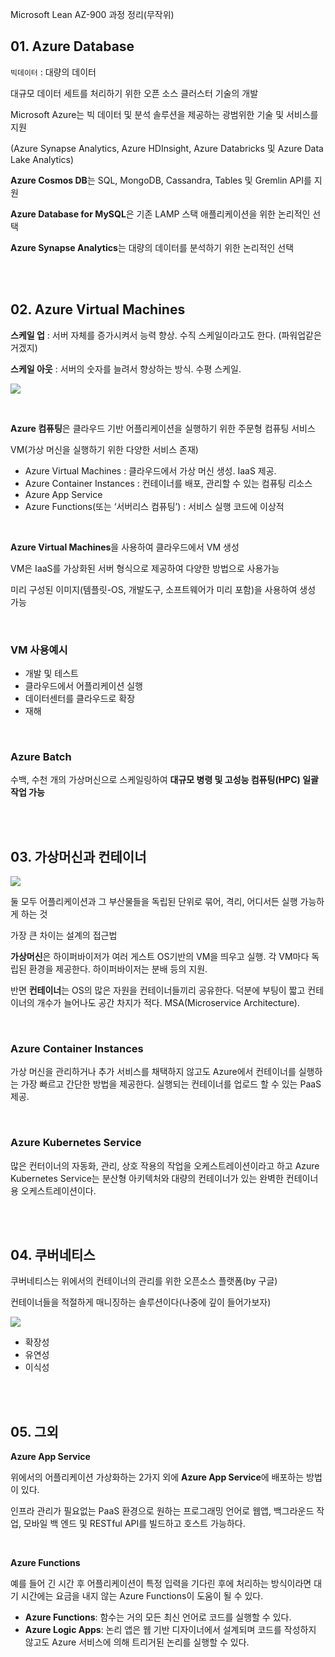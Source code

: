 Microsoft Lean AZ-900 과정 정리(무작위)

## 01. Azure Database

`빅데이터` : 대량의 데이터

대규모 데이터 세트를 처리하기 위한 오픈 소스 클러스터 기술의 개발

Microsoft Azure는 빅 데이터 및 분석 솔루션을 제공하는 광범위한 기술 및 서비스를 지원

(Azure Synapse Analytics, Azure HDInsight, Azure Databricks 및 Azure Data Lake Analytics)

**Azure Cosmos DB**는 SQL, MongoDB, Cassandra, Tables 및 Gremlin API를 지원

**Azure Database for MySQL**은 기존 LAMP 스택 애플리케이션을 위한 논리적인 선택

**Azure Synapse Analytics**는 대량의 데이터를 분석하기 위한 논리적인 선택

<br/>
<br/>

## 02. Azure Virtual Machines

**스케일 업** : 서버 자체를 증가시켜서 능력 향상. 수직 스케일이라고도 한다. (파워업같은거겠지)

**스케일 아웃** : 서버의 숫자를 늘려서 향상하는 방식. 수평 스케일. 

![](https://images.velog.io/images/gnobaaaar/post/ec372272-43c3-436d-98c6-a5489b6aa23e/%EC%8A%A4%EC%BC%80%EC%9D%BC.JPG)

<br/>

**Azure 컴퓨팅**은 클라우드 기반 어플리케이션을 실행하기 위한 주문형 컴퓨팅 서비스

VM(가상 머신을 실행하기 위한 다양한 서비스 존재)

- Azure Virtual Machines : 클라우드에서 가상 머신 생성. IaaS 제공.
- Azure Container Instances : 컨테이너를 배포, 관리할 수 있는 컴퓨팅 리소스
- Azure App Service
- Azure Functions(또는 ‘서버리스 컴퓨팅’) : 서비스 실행 코드에 이상적
<br/>

**Azure Virtual Machines**을 사용하여 클라우드에서 VM 생성

VM은 IaaS를 가상화된 서버 형식으로 제공하여 다양한 방법으로 사용가능

미리 구성된 이미지(템플릿-OS, 개발도구, 소프트웨어가 미리 포함)을 사용하여 생성 가능

<br/>

### VM 사용예시

- 개발 및 테스트
- 클라우드에서 어플리케이션 실행
- 데이터센터를 클라우드로 확장
- 재해

<br/>

### Azure Batch

수백, 수천 개의 가상머신으로 스케일링하여 **대규모 병령 및 고성능 컴퓨팅(HPC) 일괄 작업 가능**

<br/>
<br/>

## 03. 가상머신과 컨테이너

![](https://images.velog.io/images/gnobaaaar/post/15b23f96-09ed-4e57-a59d-d613969e9917/containers-vs-virtual-machines.jpg)

둘 모두 어플리케이션과 그 부산물들을 독립된 단위로 묶어, 격리, 어디서든 실행 가능하게 하는 것

가장 큰 차이는 설계의 접근법

**가상머신**은 하이퍼바이저가 여러 게스트 OS기반의 VM을 띄우고 실행. 각 VM마다 독립된 환경을 제공한다. 하이퍼바이저는 분배 등의 지원.

반면 **컨테이너**는 OS의 많은 자원을 컨테이너들끼리 공유한다. 덕분에 부팅이 짧고 컨테이너의 개수가 늘어나도 공간 차지가 적다. MSA(Microservice Architecture). 

<br/>

### Azure Container Instances

가상 머신을 관리하거나 추가 서비스를 채택하지 않고도 Azure에서 컨테이너를 실행하는 가장 빠르고 간단한 방법을 제공한다. 실행되는 컨테이너를 업로드 할 수 있는 PaaS 제공.

<br/>

### Azure Kubernetes Service

많은 컨터이너의 자동화, 관리, 상호 작용의 작업을 오케스트레이션이라고 하고 Azure Kubernetes Service는 분산형 아키텍처와 대량의 컨테이너가 있는 완벽한 컨테이너 용 오케스트레이션이다.

<br/>
<br/>

## 04. 쿠버네티스

쿠버네티스는 위에서의 컨테이너의 관리를 위한 오픈소스 플랫폼(by 구글)

컨테이너들을 적절하게 매니징하는 솔루션이다(나중에 깊이 들어가보자)

![](https://images.velog.io/images/gnobaaaar/post/ceb2bcd3-c281-4cdd-8c0a-e647e92d5e9c/%EC%BF%A0%EB%B2%84%EB%84%A4%ED%8B%B0%EC%8A%A4.jpg)
- 확장성
- 유연성
- 이식성

<br/>
<br/>

## 05. 그외

**Azure App Service**

위에서의 어플리케이션 가상화하는 2가지 외에 **Azure App Service**에 배포하는 방법이 있다.

인프라 관리가 필요없는 PaaS 환경으로 원하는 프로그래밍 언어로 웹앱, 백그라운드 작업, 모바일 백 엔드 및 RESTful API를 빌드하고 호스트 가능하다.

<br/>

**Azure Functions**

예를 들어 긴 시간 후 어플리케이션이 특정 입력을 기다린 후에 처리하는 방식이라면 대기 시간에는 요금을 내지 않는 Azure Functions이 도움이 될 수 있다.

- **Azure Functions**: 함수는 거의 모든 최신 언어로 코드를 실행할 수 있다.
- **Azure Logic Apps**: 논리 앱은 웹 기반 디자이너에서 설계되며 코드를 작성하지 않고도 Azure 서비스에 의해 트리거된 논리를 실행할 수 있다.